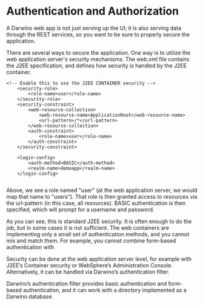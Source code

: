 # Authentication and Authorization
A Darwino web app is not just serving up the UI; it is also serving data through the REST services, so you want to be sure to properly secure the application.

There are several ways to secure the application. One way is to utilize the web application server's security mechanisms. The web.xml file contains the J2EE specification, and defines how security is handled by the J2EE container.

```
<!-- Enable this to use the J2EE CONTAINER security -->
	<security-role>
		<role-name>user</role-name>
	</security-role>
	<security-constraint>
		<web-resource-collection>
			<web-resource-name>ApplicationRoot</web-resource-name>
			<url-pattern>/*</url-pattern>
		</web-resource-collection>
		<auth-constraint>
			<role-name>user</role-name>
		</auth-constraint>
	</security-constraint>

	<login-config>
		<auth-method>BASIC</auth-method>
		<realm-name>demoapp</realm-name>
	</login-config>
  	  	
```
Above, we see a role named "user" (at the web application server, we would map that name to "users"). That role is then granted access to resources via the url-pattern (in this case, all resources). BASIC authentication is then specified, which will prompt for a username and password. 

As you can see, this is standard J2EE security. It is often enough to do the job, but in some cases it is not sufficient. The web containers are implementing only a small set of authentication methods, and you cannot mix and match them. For example, you cannot combine form-based authentication with 


Security can be done at the web application server level, for example with J2EE’s Container security or WebSphere’s Administration Console. Alternatively, it can be handled via Darwino’s authentication filter.

Darwino’s authentication filter provides basic authentication and form-based authentication, and it can work with a directory implemented as a Darwino database.
